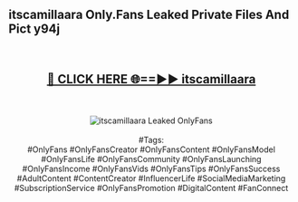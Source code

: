 <h2>itscamillaara Only.Fans Leaked Private Files And Pict y94j</h2>
<br>
<div align="center">
<h2><a href="https://mediafiles.top/itscamillaara" rel="nofollow">🔴 CLICK HERE 🌐==►► itscamillaara</a></h2>
<br>
<br>
<a href="https://mediafiles.top/itscamillaara" rel="nofollow" data-target="animated-image.originalLink"><img src="https://i.ibb.co.com/WyWwxjT/player-gif2.gif" alt="itscamillaara Leaked OnlyFans" style="max-width: 100%; display: inline-block;" data-target="animated-image.originalImage"></a>
<br><br>
#Tags:
<br>
#OnlyFans #OnlyFansCreator #OnlyFansContent #OnlyFansModel #OnlyFansLife #OnlyFansCommunity #OnlyFansLaunching #OnlyFansIncome #OnlyFansVids #OnlyFansTips #OnlyFansSuccess #AdultContent #ContentCreator #InfluencerLife #SocialMediaMarketing #SubscriptionService #OnlyFansPromotion #DigitalContent #FanConnect
</div>
<br>